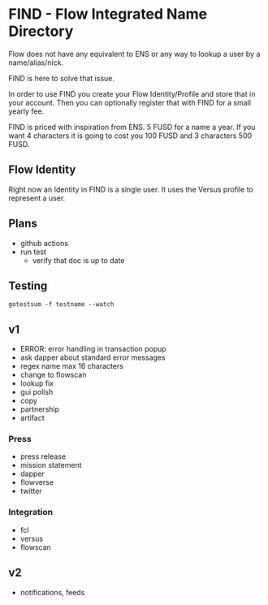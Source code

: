 # FIND - Flow Integrated Name Directory

Flow does not have any equivalent to ENS or any way to lookup a user by a name/alias/nick. 

FIND is here to solve that issue. 

In order to use FIND you create your Flow Identity/Profile and store that in your account. Then you can optionally register that with FIND for a small yearly fee. 

FIND is priced with inspiration from ENS. 5 FUSD for a name a year. If you want 4 characters it is going to cost you 100 FUSD and 3 characters 500 FUSD.

## Flow Identity

Right now an Identity in FIND is a single user.  It uses the Versus profile to represent a user.


## Plans
 - github actions
  - run test
	- verify that doc is up to date

## Testing
  
 `gotestsum -f testname --watch`

## v1
 - ERROR: error handling in transaction popup
  - ask dapper about standard error messages 
 - regex name max 16 characters
 - change to flowscan
 - lookup fix
 - gui polish
 - copy
 - partnership
 - artifact

### Press
 - press release
 - mission statement
 - dapper
 - flowverse
 - twitter 

### Integration
 - fcl
 - versus
 - flowscan

## v2
 - notifications, feeds

